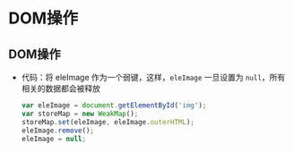 # DOM操作

## DOM操作

- 代码：将 eleImage 作为一个弱键，这样，`eleImage` 一旦设置为  `null`，所有相关的数据都会被释放

    ```js
    var eleImage = document.getElementById('img');
    var storeMap = new WeakMap();
    storeMap.set(eleImage, eleImage.outerHTML);
    eleImage.remove();
    eleImage = null;
    ```
